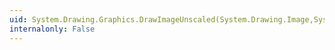 ```yaml
---
uid: System.Drawing.Graphics.DrawImageUnscaled(System.Drawing.Image,System.Int32,System.Int32,System.Int32,System.Int32)
internalonly: False
---
```

